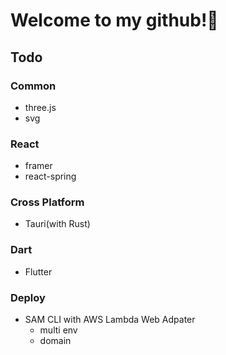 # Welcome to my github!👋

## Todo

### Common

- three.js
- svg

### React

- framer
- react-spring

### Cross Platform

- Tauri(with Rust)

### Dart

- Flutter

### Deploy
- SAM CLI with AWS Lambda Web Adpater
  - multi env
  - domain
